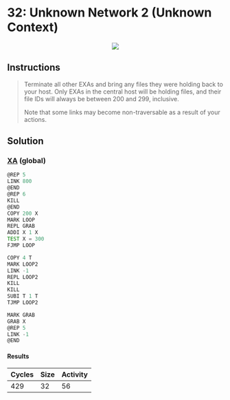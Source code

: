 # 32: Unknown Network 2 (Unknown Context)

<div align="center"><img src="EXAPUNKS - UNKNOWN NETWORK 2 (429, 32, 56, 2023-07-31-12-53-38).gif" /></div>

## Instructions
> Terminate all other EXAs and bring any files they were holding back to your host. Only EXAs in the central host will be holding files, and their file IDs will always be between 200 and 299, inclusive.
> 
> Note that some links may become non-traversable as a result of your actions.

## Solution

### [XA](XA.exa) (global)
```asm
@REP 5
LINK 800
@END
@REP 6
KILL
@END
COPY 200 X
MARK LOOP
REPL GRAB
ADDI X 1 X
TEST X = 300
FJMP LOOP

COPY 4 T
MARK LOOP2
LINK -1
REPL LOOP2
KILL
KILL
SUBI T 1 T
TJMP LOOP2

MARK GRAB
GRAB X
@REP 5
LINK -1
@END
```

#### Results
| Cycles | Size | Activity |
|--------|------|----------|
| 429    | 32   | 56       |
